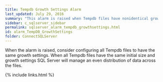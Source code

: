 ```yaml
---
title: Tempdb Growth Settings Alarm
last_updated: July 29, 2016
summary: "This alarm is raised when Tempdb files have nonidentical growth settings."
sidebar: c_sqlserver_sidebar
permalink: sqlserver_alarm_tempdb_growthsettings.html
id: alarm_TempDB_GrowthSettings
folder: ConnectSQLServer
---
```





When the alarm is raised, consider configuring all Tempdb files to have the same growth settings. When all Tempdb files have the same initial size and growth settings SQL Server will manage an even distribution of data across the files.

{% include links.html %}
